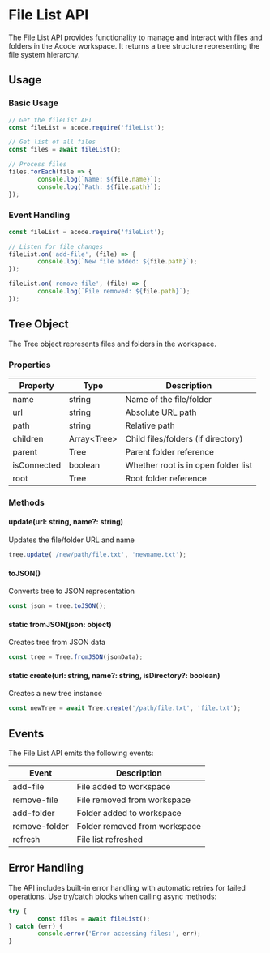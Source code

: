 # File List API

The File List API provides functionality to manage and interact with files and folders in the Acode workspace. It returns a tree structure representing the file system hierarchy.

## Usage

### Basic Usage

```js
// Get the fileList API
const fileList = acode.require('fileList');

// Get list of all files
const files = await fileList();

// Process files
files.forEach(file => {
		console.log(`Name: ${file.name}`);
		console.log(`Path: ${file.path}`);
});
```

### Event Handling

```js
const fileList = acode.require('fileList');

// Listen for file changes
fileList.on('add-file', (file) => {
		console.log(`New file added: ${file.path}`);
});

fileList.on('remove-file', (file) => {
		console.log(`File removed: ${file.path}`);
});
```

## Tree Object

The Tree object represents files and folders in the workspace.

### Properties

| Property | Type | Description |
|----------|------|-------------|
| name | string | Name of the file/folder |
| url | string | Absolute URL path |
| path | string | Relative path |
| children | Array&lt;Tree&gt; | Child files/folders (if directory) |
| parent | Tree | Parent folder reference |
| isConnected | boolean | Whether root is in open folder list |
| root | Tree | Root folder reference |

### Methods

#### update(url: string, name?: string)
Updates the file/folder URL and name

```js
tree.update('/new/path/file.txt', 'newname.txt');
```

#### toJSON()
Converts tree to JSON representation

```js
const json = tree.toJSON();
```

#### static fromJSON(json: object)
Creates tree from JSON data

```js
const tree = Tree.fromJSON(jsonData);
```

#### static create(url: string, name?: string, isDirectory?: boolean)
Creates a new tree instance

```js
const newTree = await Tree.create('/path/file.txt', 'file.txt');
```

## Events

The File List API emits the following events:

| Event | Description |
|-------|-------------|
| add-file | File added to workspace |
| remove-file | File removed from workspace |
| add-folder | Folder added to workspace |
| remove-folder | Folder removed from workspace |
| refresh | File list refreshed |

## Error Handling

The API includes built-in error handling with automatic retries for failed operations. Use try/catch blocks when calling async methods:

```js
try {
		const files = await fileList();
} catch (err) {
		console.error('Error accessing files:', err);
}
```
